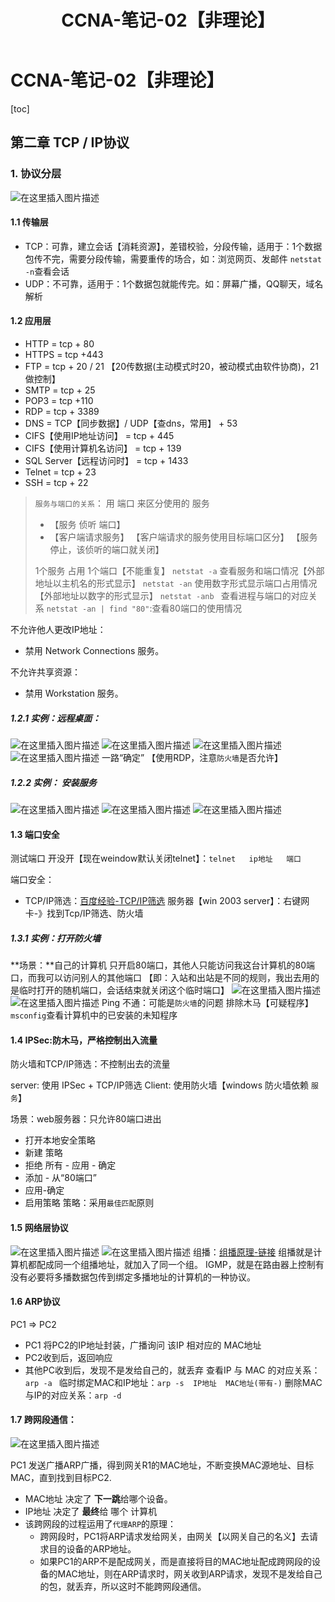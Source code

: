 ﻿---
title: CCNA-笔记-02【非理论】
tag: CCNA
categories:
  - 网络工程
  - CCNA 
---

# CCNA-笔记-02【非理论】

[toc]

## 第二章 TCP / IP协议
### 1. 协议分层
![在这里插入图片描述](https://img-blog.csdnimg.cn/20201211110629118.png?x-oss-process=image/watermark,type_ZmFuZ3poZW5naGVpdGk,shadow_10,text_aHR0cHM6Ly9ibG9nLmNzZG4ubmV0L20wXzQ2NTc4NTky,size_16,color_FFFFFF,t_70)
#### 1.1 传输层
- TCP：可靠，建立会话【消耗资源】，差错校验，分段传输，适用于：1个数据包传不完，需要分段传输，需要重传的场合，如：浏览网页、发邮件
`netstat -n`查看会话
- UDP：不可靠，适用于：1个数据包就能传完。如：屏幕广播，QQ聊天，域名解析
#### 1.2 应用层
- HTTP    = tcp + 80
- HTTPS = tcp +443
- FTP      = tcp + 20 / 21  【20传数据(主动模式时20，被动模式由软件协商)，21做控制】
- SMTP = tcp + 25
- POP3 = tcp +110
- RDP = tcp + 3389
- DNS = TCP【同步数据】/ UDP【查dns，常用】 + 53
- CIFS【使用IP地址访问】 = tcp + 445
- CIFS【使用计算机名访问】 = tcp + 139 
- SQL Server【远程访问时】 = tcp + 1433
- Telnet  = tcp + 23
- SSH = tcp + 22
> `服务与端口的关系`：
> 用 端口 来区分使用的 服务
> - 【服务 侦听 端口】
> - 【客户端请求服务】
>  【客户端请求的服务使用目标端口区分】
>   【服务停止，该侦听的端口就关闭】
>   
> 1个服务 占用 1个端口【不能重复】
> `netstat -a` 查看服务和端口情况【外部地址以主机名的形式显示】
> `netstat -an` 使用数字形式显示端口占用情况【外部地址以数字的形式显示】
> `netstat -anb ` 查看进程与端口的对应关系
> `netstat -an | find "80"`:查看80端口的使用情况

不允许他人更改IP地址：
- 禁用 Network Connections 服务。

不允许共享资源：
- 禁用 Workstation 服务。

##### 1.2.1 实例：远程桌面：
![在这里插入图片描述](https://img-blog.csdnimg.cn/20201211114532201.png?x-oss-process=image/watermark,type_ZmFuZ3poZW5naGVpdGk,shadow_10,text_aHR0cHM6Ly9ibG9nLmNzZG4ubmV0L20wXzQ2NTc4NTky,size_16,color_FFFFFF,t_70)
![在这里插入图片描述](https://img-blog.csdnimg.cn/20201211114608755.png?x-oss-process=image/watermark,type_ZmFuZ3poZW5naGVpdGk,shadow_10,text_aHR0cHM6Ly9ibG9nLmNzZG4ubmV0L20wXzQ2NTc4NTky,size_16,color_FFFFFF,t_70)
![在这里插入图片描述](https://img-blog.csdnimg.cn/20201211114641857.png?x-oss-process=image/watermark,type_ZmFuZ3poZW5naGVpdGk,shadow_10,text_aHR0cHM6Ly9ibG9nLmNzZG4ubmV0L20wXzQ2NTc4NTky,size_16,color_FFFFFF,t_70)
![在这里插入图片描述](https://img-blog.csdnimg.cn/20201211114714737.png?x-oss-process=image/watermark,type_ZmFuZ3poZW5naGVpdGk,shadow_10,text_aHR0cHM6Ly9ibG9nLmNzZG4ubmV0L20wXzQ2NTc4NTky,size_16,color_FFFFFF,t_70)
一路“确定”
【使用RDP，注意`防火墙`是否允许】
##### 1.2.2 实例： 安装服务
![在这里插入图片描述](https://img-blog.csdnimg.cn/20201211120937700.png?x-oss-process=image/watermark,type_ZmFuZ3poZW5naGVpdGk,shadow_10,text_aHR0cHM6Ly9ibG9nLmNzZG4ubmV0L20wXzQ2NTc4NTky,size_16,color_FFFFFF,t_70)
![在这里插入图片描述](https://img-blog.csdnimg.cn/20201211120950740.png?x-oss-process=image/watermark,type_ZmFuZ3poZW5naGVpdGk,shadow_10,text_aHR0cHM6Ly9ibG9nLmNzZG4ubmV0L20wXzQ2NTc4NTky,size_16,color_FFFFFF,t_70)
![在这里插入图片描述](https://img-blog.csdnimg.cn/20201211121049884.png?x-oss-process=image/watermark,type_ZmFuZ3poZW5naGVpdGk,shadow_10,text_aHR0cHM6Ly9ibG9nLmNzZG4ubmV0L20wXzQ2NTc4NTky,size_16,color_FFFFFF,t_70)
#### 1.3 端口安全
测试端口 开没开【现在weindow默认关闭telnet】：`telnet   ip地址   端口`

端口安全：
- TCP/IP筛选：[百度经验-TCP/IP筛选](https://jingyan.baidu.com/article/90bc8fc84f568ff653640cca.html)
服务器【win 2003 server】：右键网卡-》找到Tcp/IP筛选、防火墙

##### 1.3.1 实例：打开防火墙
**场景：**自己的计算机 只开启80端口，其他人只能访问我这台计算机的80端口，而我可以访问别人的其他端口
【即：入站和出站是不同的规则，我出去用的是临时打开的随机端口，会话结束就关闭这个临时端口】
![在这里插入图片描述](https://img-blog.csdnimg.cn/20201211124446917.png?x-oss-process=image/watermark,type_ZmFuZ3poZW5naGVpdGk,shadow_10,text_aHR0cHM6Ly9ibG9nLmNzZG4ubmV0L20wXzQ2NTc4NTky,size_16,color_FFFFFF,t_70)
![在这里插入图片描述](https://img-blog.csdnimg.cn/2020121112452153.png?x-oss-process=image/watermark,type_ZmFuZ3poZW5naGVpdGk,shadow_10,text_aHR0cHM6Ly9ibG9nLmNzZG4ubmV0L20wXzQ2NTc4NTky,size_16,color_FFFFFF,t_70)
Ping 不通：可能是`防火墙`的问题
排除木马【可疑程序】`msconfig`查看计算机中的已安装的未知程序

#### 1.4 IPSec:防木马，严格控制出入流量
防火墙和TCP/IP筛选：不控制出去的流量

server: 使用 IPSec + TCP/IP筛选
Client:  使用防火墙【windows 防火墙依赖 `服务`】

场景：web服务器：只允许80端口进出
- 打开本地安全策略
- 新建 策略
- 拒绝 所有 - 应用 - 确定
- 添加 - 从“80端口”
- 应用-确定
- 启用策略
策略：采用`最佳匹配`原则
#### 1.5 网络层协议
![在这里插入图片描述](https://img-blog.csdnimg.cn/20201211133044459.png)
![在这里插入图片描述](https://img-blog.csdnimg.cn/20201211133104828.png)
组播：[组播原理-链接](https://blog.csdn.net/cong_xue/article/details/78639611?ops_request_misc=%257B%2522request%255Fid%2522%253A%2522160766496919725211917529%2522%252C%2522scm%2522%253A%252220140713.130102334.pc%255Fall.%2522%257D&request_id=160766496919725211917529&biz_id=0&utm_medium=distribute.pc_search_result.none-task-blog-2~all~first_rank_v2~rank_v29-10-78639611.pc_search_result_cache&utm_term=%E7%BB%84%E6%92%AD&spm=1018.2118.3001.4449)
组播就是计算机都配成同一个组播地址，就加入了同一个组。
IGMP，就是在路由器上控制有没有必要将多播数据包传到绑定多播地址的计算机的一种协议。

#### 1.6 ARP协议
PC1  => PC2
- PC1 将PC2的IP地址封装，广播询问  该IP  相对应的  MAC地址
- PC2收到后，返回响应
- 其他PC收到后，发现不是发给自己的，就丢弃
查看IP 与 MAC 的对应关系：`arp -a `
临时绑定MAC和IP地址：`arp -s  IP地址  MAC地址(带有-)`
删除MAC与IP的对应关系：`arp -d `


#### 1.7 跨网段通信：
![在这里插入图片描述](https://img-blog.csdnimg.cn/20201211140109229.png?x-oss-process=image/watermark,type_ZmFuZ3poZW5naGVpdGk,shadow_10,text_aHR0cHM6Ly9ibG9nLmNzZG4ubmV0L20wXzQ2NTc4NTky,size_16,color_FFFFFF,t_70)

PC1 发送广播ARP广播，得到网关R1的MAC地址，不断变换MAC源地址、目标MAC，直到找到目标PC2.
- MAC地址 决定了  **下一跳**给哪个设备。
- IP地址 决定了 **最终**给 哪个 计算机
- 该跨网段的过程运用了`代理ARP`的原理：
	-  跨网段时，PC1将ARP请求发给网关，由网关【以网关自己的名义】去请求目的设备的ARP地址。
	- 如果PC1的ARP不是配成网关，而是直接将目的MAC地址配成跨网段的设备的MAC地址，则在ARP请求时，网关收到ARP请求，发现不是发给自己的包，就丢弃，所以这时不能跨网段通信。

